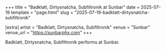 +++
title = "Badklatt, Dirtysnatcha, Subfiltronik at Sunbar"
date = 2025-07-19
template = "page.html"
slug = "2025-07-19-badklatt-dirtysnatcha-subfiltronik"

[extra]
artist = "Badklatt, Dirtysnatcha, Subfiltronik"
venue = "Sunbar"
venue_url = "https://sunbarphx.com"
+++

Badklatt, Dirtysnatcha, Subfiltronik performs at Sunbar.
